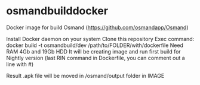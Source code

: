 # osmandbuilddocker
Docker image for build Osmand (https://github.com/osmandapp/Osmand)

Install Docker daemon on your system
Clone this repository
Exec command: docker build -t osmandbuild/dev /path/to/FOLDER/with/dockerfile
Need RAM 4Gb and 19Gb HDD 
It will be creating image and run first build for Nightly version (last RIN command in Dockerfile, you can comment out a line with #)

Result .apk file will be moved in /osmand/output folder in IMAGE
